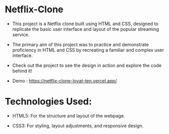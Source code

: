 # Netflix-Clone
- This project is a Netflix clone built using HTML and CSS, designed to replicate the basic user interface and layout of the popular streaming service.
- The primary aim of this project was to practice and demonstrate proficiency in HTML and CSS by recreating a familiar and complex user interface.

- Check out the project to see the design in action and explore the code behind it!
- Demo : https://netflix-clone-lovat-ten.vercel.app/


# Technologies Used:

- HTML5:  For the structure and layout of the webpage.

- CSS3:  For styling, layout adjustments, and responsive design.





